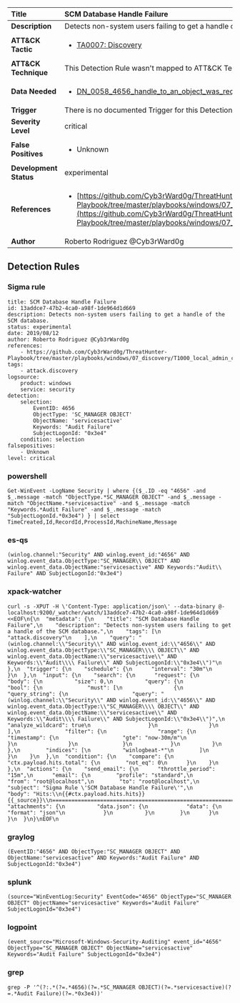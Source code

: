 | Title                    | SCM Database Handle Failure       |
|:-------------------------|:------------------|
| **Description**          | Detects non-system users failing to get a handle of the SCM database. |
| **ATT&amp;CK Tactic**    |  <ul><li>[TA0007: Discovery](https://attack.mitre.org/tactics/TA0007)</li></ul>  |
| **ATT&amp;CK Technique** |  This Detection Rule wasn't mapped to ATT&amp;CK Technique yet  |
| **Data Needed**          | <ul><li>[DN_0058_4656_handle_to_an_object_was_requested](../Data_Needed/DN_0058_4656_handle_to_an_object_was_requested.md)</li></ul>  |
| **Trigger**              |  There is no documented Trigger for this Detection Rule yet  |
| **Severity Level**       | critical |
| **False Positives**      | <ul><li>Unknown</li></ul>  |
| **Development Status**   | experimental |
| **References**           | <ul><li>[https://github.com/Cyb3rWard0g/ThreatHunter-Playbook/tree/master/playbooks/windows/07_discovery/T1000_local_admin_check/local_admin_remote_check_openscmanager.md](https://github.com/Cyb3rWard0g/ThreatHunter-Playbook/tree/master/playbooks/windows/07_discovery/T1000_local_admin_check/local_admin_remote_check_openscmanager.md)</li></ul>  |
| **Author**               | Roberto Rodriguez @Cyb3rWard0g |


## Detection Rules

### Sigma rule

```
title: SCM Database Handle Failure
id: 13addce7-47b2-4ca0-a98f-1de964d1d669
description: Detects non-system users failing to get a handle of the SCM database.
status: experimental
date: 2019/08/12
author: Roberto Rodriguez @Cyb3rWard0g
references:
    - https://github.com/Cyb3rWard0g/ThreatHunter-Playbook/tree/master/playbooks/windows/07_discovery/T1000_local_admin_check/local_admin_remote_check_openscmanager.md
tags:
    - attack.discovery
logsource:
    product: windows
    service: security
detection:
    selection: 
        EventID: 4656
        ObjectType: 'SC_MANAGER OBJECT'
        ObjectName: 'servicesactive'
        Keywords: "Audit Failure"
        SubjectLogonId: "0x3e4"
    condition: selection
falsepositives:
    - Unknown
level: critical

```





### powershell
    
```
Get-WinEvent -LogName Security | where {($_.ID -eq "4656" -and $_.message -match "ObjectType.*SC_MANAGER OBJECT" -and $_.message -match "ObjectName.*servicesactive" -and $_.message -match "Keywords.*Audit Failure" -and $_.message -match "SubjectLogonId.*0x3e4") } | select TimeCreated,Id,RecordId,ProcessId,MachineName,Message
```


### es-qs
    
```
(winlog.channel:"Security" AND winlog.event_id:"4656" AND winlog.event_data.ObjectType:"SC_MANAGER\\ OBJECT" AND winlog.event_data.ObjectName:"servicesactive" AND Keywords:"Audit\\ Failure" AND SubjectLogonId:"0x3e4")
```


### xpack-watcher
    
```
curl -s -XPUT -H \'Content-Type: application/json\' --data-binary @- localhost:9200/_watcher/watch/13addce7-47b2-4ca0-a98f-1de964d1d669 <<EOF\n{\n  "metadata": {\n    "title": "SCM Database Handle Failure",\n    "description": "Detects non-system users failing to get a handle of the SCM database.",\n    "tags": [\n      "attack.discovery"\n    ],\n    "query": "(winlog.channel:\\"Security\\" AND winlog.event_id:\\"4656\\" AND winlog.event_data.ObjectType:\\"SC_MANAGER\\\\ OBJECT\\" AND winlog.event_data.ObjectName:\\"servicesactive\\" AND Keywords:\\"Audit\\\\ Failure\\" AND SubjectLogonId:\\"0x3e4\\")"\n  },\n  "trigger": {\n    "schedule": {\n      "interval": "30m"\n    }\n  },\n  "input": {\n    "search": {\n      "request": {\n        "body": {\n          "size": 0,\n          "query": {\n            "bool": {\n              "must": [\n                {\n                  "query_string": {\n                    "query": "(winlog.channel:\\"Security\\" AND winlog.event_id:\\"4656\\" AND winlog.event_data.ObjectType:\\"SC_MANAGER\\\\ OBJECT\\" AND winlog.event_data.ObjectName:\\"servicesactive\\" AND Keywords:\\"Audit\\\\ Failure\\" AND SubjectLogonId:\\"0x3e4\\")",\n                    "analyze_wildcard": true\n                  }\n                }\n              ],\n              "filter": {\n                "range": {\n                  "timestamp": {\n                    "gte": "now-30m/m"\n                  }\n                }\n              }\n            }\n          }\n        },\n        "indices": [\n          "winlogbeat-*"\n        ]\n      }\n    }\n  },\n  "condition": {\n    "compare": {\n      "ctx.payload.hits.total": {\n        "not_eq": 0\n      }\n    }\n  },\n  "actions": {\n    "send_email": {\n      "throttle_period": "15m",\n      "email": {\n        "profile": "standard",\n        "from": "root@localhost",\n        "to": "root@localhost",\n        "subject": "Sigma Rule \'SCM Database Handle Failure\'",\n        "body": "Hits:\\n{{#ctx.payload.hits.hits}}{{_source}}\\n================================================================================\\n{{/ctx.payload.hits.hits}}",\n        "attachments": {\n          "data.json": {\n            "data": {\n              "format": "json"\n            }\n          }\n        }\n      }\n    }\n  }\n}\nEOF\n
```


### graylog
    
```
(EventID:"4656" AND ObjectType:"SC_MANAGER OBJECT" AND ObjectName:"servicesactive" AND Keywords:"Audit Failure" AND SubjectLogonId:"0x3e4")
```


### splunk
    
```
(source="WinEventLog:Security" EventCode="4656" ObjectType="SC_MANAGER OBJECT" ObjectName="servicesactive" Keywords="Audit Failure" SubjectLogonId="0x3e4")
```


### logpoint
    
```
(event_source="Microsoft-Windows-Security-Auditing" event_id="4656" ObjectType="SC_MANAGER OBJECT" ObjectName="servicesactive" Keywords="Audit Failure" SubjectLogonId="0x3e4")
```


### grep
    
```
grep -P '^(?:.*(?=.*4656)(?=.*SC_MANAGER OBJECT)(?=.*servicesactive)(?=.*Audit Failure)(?=.*0x3e4))'
```



